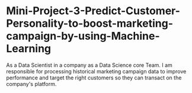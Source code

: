 # Mini-Project-3-Predict-Customer-Personality-to-boost-marketing-campaign-by-using-Machine-Learning
As a Data Scientist in a company as a Data Science core Team. I am responsible for processing historical marketing campaign data to improve performance and target the right customers so they can transact on the company's platform.
